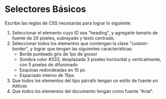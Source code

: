 # Selectores Básicos

Escribe las reglas de CSS necesarias para lograr lo siguiente:

1. Seleccionar el elemento cuyo ID sea "heading", y agregarle tamaño de fuente de 20 pixeles, subrayado y texto centrado.
2. Seleccionar todos los elementos que contengan la clase "custom-border", y lograr que tengan las siguientes características:
    - Borde punteado gris de 1px de grosor
    - Sombra color #333, desplazada 3 pixeles horizontal y verticalmente, con 5 pixeles de difunimado
    - Esquinas redondeadas en 10 px.
    - Espaciado interno de 15px.
3. Que todos los elementos del tipo párrafo tengan un estilo de fuente *en itálicas*
4. Que todos los elementos del documento tengan como fuente "Arial".